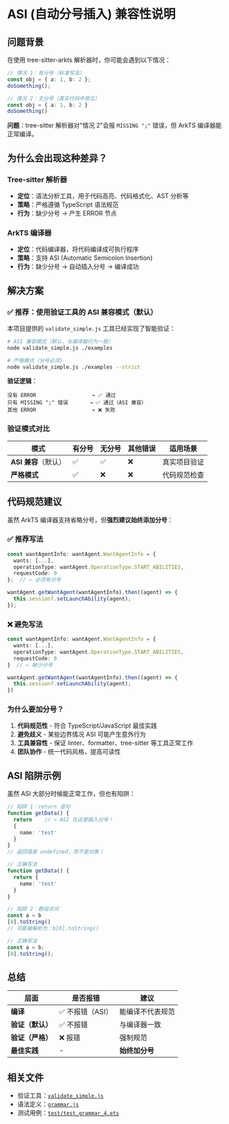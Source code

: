 # ASI (自动分号插入) 兼容性说明

## 问题背景

在使用 tree-sitter-arkts 解析器时，你可能会遇到以下情况：

```typescript
// 情况 1：有分号（标准写法）
const obj = { a: 1, b: 2 };
doSomething();

// 情况 2：无分号（真实代码中常见）
const obj = { a: 1, b: 2 }
doSomething()
```

**问题**：tree-sitter 解析器对"情况 2"会报 `MISSING ";"` 错误，但 ArkTS 编译器能正常编译。

## 为什么会出现这种差异？

### Tree-sitter 解析器
- **定位**：语法分析工具，用于代码高亮、代码格式化、AST 分析等
- **策略**：严格遵循 TypeScript 语法规范
- **行为**：缺少分号 → 产生 ERROR 节点

### ArkTS 编译器
- **定位**：代码编译器，将代码编译成可执行程序
- **策略**：支持 ASI (Automatic Semicolon Insertion)
- **行为**：缺少分号 → 自动插入分号 → 编译成功

## 解决方案

### ✅ 推荐：使用验证工具的 ASI 兼容模式（默认）

本项目提供的 `validate_simple.js` 工具已经实现了智能验证：

```bash
# ASI 兼容模式（默认，与编译器行为一致）
node validate_simple.js ./examples

# 严格模式（分号必须）
node validate_simple.js ./examples --strict
```

**验证逻辑**：
```
没有 ERROR                  → ✅ 通过
只有 MISSING ";" 错误       → ✅ 通过（ASI 兼容）
其他 ERROR                  → ❌ 失败
```

### 验证模式对比

| 模式 | 有分号 | 无分号 | 其他错误 | 适用场景 |
|------|-------|-------|----------|---------|
| **ASI 兼容**（默认） | ✅ | ✅ | ❌ | 真实项目验证 |
| **严格模式** | ✅ | ❌ | ❌ | 代码规范检查 |

## 代码规范建议

虽然 ArkTS 编译器支持省略分号，但**强烈建议始终添加分号**：

### ✅ 推荐写法
```typescript
const wantAgentInfo: wantAgent.WantAgentInfo = {
  wants: [...],
  operationType: wantAgent.OperationType.START_ABILITIES,
  requestCode: 0
};  // ← 必须有分号

wantAgent.getWantAgent(wantAgentInfo).then((agent) => {
  this.session?.setLaunchAbility(agent);
});
```

### ❌ 避免写法
```typescript
const wantAgentInfo: wantAgent.WantAgentInfo = {
  wants: [...],
  operationType: wantAgent.OperationType.START_ABILITIES,
  requestCode: 0
}  // ← 缺少分号

wantAgent.getWantAgent(wantAgentInfo).then((agent) => {
  this.session?.setLaunchAbility(agent);
})
```

### 为什么要加分号？

1. **代码规范性** - 符合 TypeScript/JavaScript 最佳实践
2. **避免歧义** - 某些边界情况 ASI 可能产生意外行为
3. **工具兼容性** - 保证 linter、formatter、tree-sitter 等工具正常工作
4. **团队协作** - 统一代码风格，提高可读性

## ASI 陷阱示例

虽然 ASI 大部分时候能正常工作，但也有陷阱：

```typescript
// 陷阱 1：return 语句
function getData() {
  return    // ← ASI 在这里插入分号！
  {
    name: 'test'
  }
}
// 返回值是 undefined，而不是对象！

// 正确写法
function getData() {
  return {
    name: 'test'
  }
}

// 陷阱 2：数组访问
const a = b
[0].toString()
// 可能被解析为：b[0].toString()

// 正确写法
const a = b;
[0].toString();
```

## 总结

| 层面 | 是否报错 | 建议 |
|------|---------|------|
| **编译** | ✅ 不报错（ASI） | 能编译不代表规范 |
| **验证（默认）** | ✅ 不报错 | 与编译器一致 |
| **验证（严格）** | ❌ 报错 | 强制规范 |
| **最佳实践** | - | **始终加分号** |

## 相关文件

- 验证工具：[`validate_simple.js`](./validate_simple.js)
- 语法定义：[`grammar.js`](./grammar.js)
- 测试用例：[`test/test_grammar_4.ets`](./test/test_grammar_4.ets)
